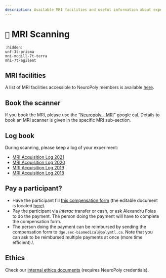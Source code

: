 ```yaml
---
description: Available MRI facilities and useful information about experiments.
---
```


# `🧲` MRI Scanning

```{toctree}
:hidden:
unf-3t-prisma
mni-mcgill-7t-terra
mhi-7t-agilent
```

## MRI facilities

A list of MRI facilities accessible to NeuroPoly members is available [here](https://neuropoly.gitbook.io/workspace/facilities#mri-facilities).&#x20;

## **Book the scanner**

If you book the MRI, please use the “[Neuropoly - MRI](https://calendar.google.com/calendar/embed?src=k4moiei5d2lh84iokouk6lt84o%40group.calendar.google.com\&ctz=America%2FToronto)” google cal. Details to book an MRI scanner is given in the specific MRI sub-section.&#x20;

## **Log book**

During scanning, please keep a log of your experiment:

* [MRI Acquisition Log 2021](https://docs.google.com/document/d/1NXUi0mshi7qaN\_Ge3A0J4dU4HSWhsBFGWA10gcXPphg/edit)
* [MRI Acquisition Log 2020](https://docs.google.com/document/d/1YqSS7ZC2LcPiDEyRfaXpCNyvHEjOPbB5OpELdMt9S1M/edit)
* [MRI Acquisition Log 2019](https://docs.google.com/document/d/1g8H2KxZ5NNIPmhCu9VIDr34VgskPOHVJBfOqMX7BHR8/edit)
* [MRI Acquisition Log 2018](https://docs.google.com/document/d/1AgnNL4Kl51Cl8J2h5VJhzOpB3O1EUrWy8\_mgb7dbvVA/edit#heading=h.hubt91p52z5p)

## Pay a participant?

* Have the participant fill [this compensation form](https://drive.google.com/file/d/1lJw3trkPCvQSfN9paHt5WmiatLp8jmCI/view?usp=sharing) (the editable document is located [here](https://drive.google.com/drive/folders/1b9O\_sCaBzGxk97TPMjdBlS7biZnwC7Dl)).
* Pay the participant via _Interac_ transfer or cash, or ask Alexandru Foias to do the payment. The person doing the payment will have to complete the compensation form.
* The person doing the payment can be reimbursed by sending the compensation form to `dge.sec-biomedical@polymtl.ca`. Note that you can ask to be reimbursed multiple payments at once (more time efficient).\


## ​Ethics

Check our [internal ethics documents](https://docs.google.com/document/d/16Gkday0rOIOy\_Mn8yOUtXQ9il\_fbOufaHTe\_Ek5pAB0/edit?usp=sharing) (requires NeuroPoly credentials).[\
](https://neuropoly.gitbook.io/neuropoly-lab/mri-coils/7t-agilent-icm)

